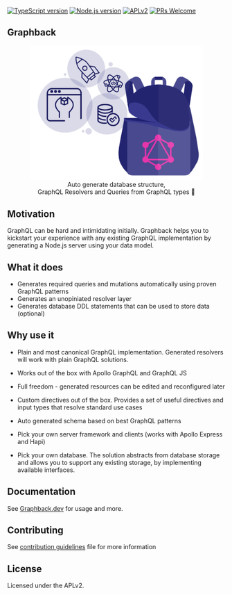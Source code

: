 [![TypeScript version][ts-badge]][typescript-30]
[![Node.js version][nodejs-badge]][nodejs]
[![APLv2][license-badge]][LICENSE]
[![PRs Welcome][prs-badge]][prs]

## Graphback

<p align="center">
  <img width="400" src="https://github.com/aerogear/graphback/raw/master/website/static/img/graphback.png">
  <br/>
  Auto generate database structure, <br/>
  GraphQL Resolvers and Queries from GraphQL types 🚀
</p>

## Motivation

GraphQL can be hard and intimidating initially.
Graphback helps you to kickstart your experience with any existing GraphQL implementation
by generating a Node.js server using your data model.

## What it does

- Generates required queries and mutations automatically using proven GraphQL patterns
- Generates an unopiniated resolver layer
- Generates database DDL statements that can be used to store data (optional)

## Why use it

- Plain and most canonical GraphQL implementation. Generated resolvers will work with plain GraphQL solutions.

- Works out of the box with Apollo GraphQL and GraphQL JS

- Full freedom - generated resources can be edited and reconfigured later

- Custom directives out of the box. Provides a set of useful directives and input types that resolve standard use cases

- Auto generated schema based on best GraphQL patterns

- Pick your own server framework and clients (works with Apollo Express and Hapi)

- Pick your own database. The solution abstracts from database storage and allows you to support any existing storage, by
implementing available interfaces.

## Documentation

 See [Graphback.dev](https://graphback.dev) for usage and more.

## Contributing

See [contribution guidelines](./CONTRIBUTING.md) file for more information

## License

Licensed under the APLv2.

[ts-badge]: https://img.shields.io/badge/TypeScript-3.0-blue.svg
[nodejs-badge]: https://img.shields.io/badge/Node.js->=%208.9-blue.svg
[prs-badge]: https://img.shields.io/badge/PRs-welcome-brightgreen.svg
[license-badge]: https://img.shields.io/badge/license-APLv2-blue.svg
[typescript-30]: https://www.typescriptlang.org/docs/handbook/release-notes/typescript-3-0.html
[nodejs]: https://nodejs.org/dist/latest-v8.x/docs/api/
[license]: https://github.com/wtrocki/graphql-resolver-gen/blob/master/LICENSE
[prs]: http://makeapullrequest.com
